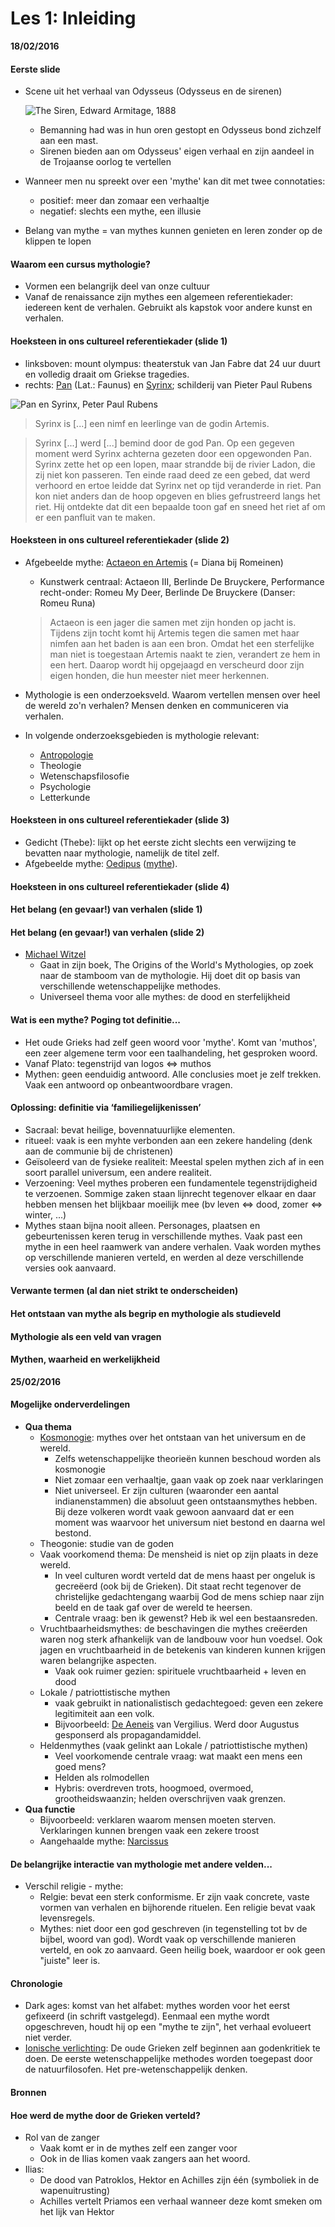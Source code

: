 # Les 1: Inleiding

**18/02/2016**

#### Eerste slide

* Scene uit het verhaal van Odysseus (Odysseus en de sirenen)

	![The Siren, Edward Armitage, 1888](https://upload.wikimedia.org/wikipedia/commons/d/d7/Armitage_Siren.JPG 'The Siren, Edward Armitage, 1888')

	* Bemanning had was in hun oren gestopt en Odysseus bond zichzelf aan een mast.
	* Sirenen bieden aan om Odysseus' eigen verhaal en zijn aandeel in de Trojaanse oorlog te vertellen
* Wanneer men nu spreekt over een 'mythe' kan dit met twee connotaties:

	* positief: meer dan zomaar een verhaaltje
	* negatief: slechts een mythe, een illusie

* Belang van mythe = van mythes kunnen genieten en leren zonder op de klippen te lopen

#### Waarom een cursus mythologie?

* Vormen een belangrijk deel van onze cultuur
* Vanaf de renaissance zijn mythes een algemeen referentiekader: iedereen kent de verhalen. Gebruikt als kapstok voor andere kunst en verhalen.

#### Hoeksteen in ons cultureel referentiekader (slide 1)

* linksboven: mount olympus: theaterstuk van Jan Fabre dat 24 uur duurt en volledig draait om Griekse tragedies.
* rechts: [Pan](https://nl.wikipedia.org/wiki/Pan_(mythologie)) (Lat.: Faunus) en [Syrinx](https://nl.wikipedia.org/wiki/Syrinx_(nimf)); schilderij van Pieter Paul Rubens

 ![Pan en Syrinx, Peter Paul Rubens](https://upload.wikimedia.org/wikipedia/commons/d/d6/Pan_syrinx_Rubens.jpg 'Pan en Syrinx, Peter Paul Rubens')

 > Syrinx is [...] een nimf en leerlinge van de godin Artemis.

 > Syrinx [...] werd [...] bemind door de god Pan. Op een gegeven moment werd Syrinx achterna gezeten door een opgewonden Pan. Syrinx zette het op een lopen, maar strandde bij de rivier Ladon, die zij niet kon passeren. Ten einde raad deed ze een gebed, dat werd verhoord en ertoe leidde dat Syrinx net op tijd veranderde in riet. Pan kon niet anders dan de hoop opgeven en blies gefrustreerd langs het riet. Hij ontdekte dat dit een bepaalde toon gaf en sneed het riet af om er een panfluit van te maken.


#### Hoeksteen in ons cultureel referentiekader (slide 2)

* Afgebeelde mythe: [Actaeon en Artemis](https://en.wikipedia.org/wiki/Diana_and_Actaeon) (= Diana bij Romeinen)
	* Kunstwerk centraal: Actaeon III, Berlinde De Bruyckere, Performance recht-onder: Romeu My Deer, Berlinde De Bruyckere (Danser: Romeu Runa)

	> Actaeon is een jager die samen met zijn honden op jacht is. Tijdens zijn tocht komt hij Artemis tegen die samen met haar nimfen aan het baden is aan een bron. Omdat het een sterfelijke man niet is toegestaan Artemis naakt te zien, verandert ze hem in een hert. Daarop wordt hij opgejaagd en verscheurd door zijn eigen honden, die hun meester niet meer herkennen.
* Mythologie is een onderzoeksveld. Waarom vertellen mensen over heel de wereld zo'n verhalen? Mensen denken en communiceren via verhalen.
* In volgende onderzoeksgebieden is mythologie relevant:
	* [Antropologie](https://en.wikipedia.org/wiki/Anthropology)
	* Theologie
	* Wetenschapsfilosofie
	* Psychologie
	* Letterkunde

#### Hoeksteen in ons cultureel referentiekader (slide 3)

* Gedicht (Thebe): lijkt op het eerste zicht slechts een verwijzing te bevatten naar mythologie, namelijk de titel zelf.
* Afgebeelde mythe: [Oedipus](https://en.wikipedia.org/wiki/Oedipus) ([mythe](https://nl.wikipedia.org/wiki/Oedipus#Mythe)).

#### Hoeksteen in ons cultureel referentiekader (slide 4)

#### Het belang (en gevaar!) van verhalen (slide 1)

#### Het belang (en gevaar!) van verhalen (slide 2)

* [Michael Witzel](https://en.wikipedia.org/wiki/Michael_Witzel)
	* Gaat in zijn boek, The Origins of the World's Mythologies, op zoek naar de stamboom van de mythologie. Hij doet dit op basis van verschillende wetenschappelijke methodes.
	* Universeel thema voor alle mythes: de dood en sterfelijkheid

#### Wat is een mythe? Poging tot definitie...

* Het oude Grieks had zelf geen woord voor 'mythe'. Komt van 'muthos', een zeer algemene term voor een taalhandeling, het gesproken woord.
* Vanaf Plato: tegenstrijd van logos <=> muthos
* Mythen: geen eenduidig antwoord. Alle conclusies moet je zelf trekken. Vaak een antwoord op onbeantwoordbare vragen.

#### Oplossing: definitie via ‘familiegelijkenissen’

* Sacraal: bevat heilige, bovennatuurlijke elementen.
* ritueel: vaak is een myhte verbonden aan een zekere handeling (denk aan de communie bij de christenen)
* Geïsoleerd van de fysieke realiteit: Meestal spelen mythen zich af in een soort parallel universum, een andere realiteit.
* Verzoening: Veel mythes proberen een fundamentele tegenstrijdigheid te verzoenen. Sommige zaken staan lijnrecht tegenover elkaar en daar hebben mensen het blijkbaar moeilijk mee (bv leven <=> dood, zomer <=> winter, ...)
* Mythes staan bijna nooit alleen. Personages, plaatsen en gebeurtenissen keren terug in verschillende mythes. Vaak past een mythe in een heel raamwerk van andere verhalen. Vaak worden mythes op verschillende manieren verteld, en werden al deze verschillende versies ook aanvaard.

#### Verwante termen (al dan niet strikt te onderscheiden)

#### Het ontstaan van mythe als begrip en mythologie als studieveld

#### Mythologie als een veld van vragen

#### Mythen, waarheid en werkelijkheid

**25/02/2016**

#### Mogelijke onderverdelingen

* **Qua thema**
	* [Kosmonogie](https://en.wikipedia.org/wiki/Cosmogony): mythes over het ontstaan van het universum en de wereld.
		* Zelfs wetenschappelijke theorieën kunnen beschoud worden als kosmonogie
		* Niet zomaar een verhaaltje, gaan vaak op zoek naar verklaringen
		* Niet universeel. Er zijn culturen (waaronder een aantal indianenstammen) die absoluut geen ontstaansmythes hebben. Bij deze volkeren wordt vaak gewoon aanvaard dat er een moment was waarvoor het universum niet bestond en daarna wel bestond.
	* Theogonie: studie van de goden
	* Vaak voorkomend thema: De mensheid is niet op zijn plaats in deze wereld.
		* In veel culturen wordt verteld dat de mens haast per ongeluk is gecreëerd (ook bij de Grieken). Dit staat recht tegenover de christelijke gedachtengang waarbij God de mens schiep naar zijn beeld en de taak gaf over de wereld te heersen.
		* Centrale vraag: ben ik gewenst? Heb ik wel een bestaansreden.
	* Vruchtbaarheidsmythes: de beschavingen die mythes creëerden waren nog sterk afhankelijk van de landbouw voor hun voedsel. Ook jagen en vruchtbaarheid in de betekenis van kinderen kunnen krijgen waren belangrijke aspecten.
		* Vaak ook ruimer gezien: spirituele vruchtbaarheid + leven en dood
	* Lokale / patriottistische mythen
		* vaak gebruikt in nationalistisch gedachtegoed: geven een zekere legitimiteit aan een volk.
		* Bijvoorbeeld: [De Aeneis](https://nl.wikipedia.org/wiki/Aeneis) van Vergilius. Werd door Augustus gesponserd als propagandamiddel.
	* Heldenmythes (vaak gelinkt aan Lokale / patriottistische mythen)
		* Veel voorkomende centrale vraag: wat maakt een mens een goed mens?
		* Helden als rolmodellen
		* Hybris: overdreven trots, hoogmoed, overmoed, grootheidswaanzin; helden overschrijven vaak grenzen.
* **Qua functie**
	* Bijvoorbeeld: verklaren waarom mensen moeten sterven. Verklaringen kunnen brengen vaak een zekere troost
	* Aangehaalde mythe: [Narcissus](https://nl.wikipedia.org/wiki/Narcissus_(mythologie))

#### De belangrijke interactie van mythologie met andere velden...

* Verschil religie - mythe:
	* Relgie: bevat een sterk conformisme. Er zijn vaak concrete, vaste vormen van verhalen en bijhorende rituelen. Een religie bevat vaak levensregels.
	* Mythes: niet door een god geschreven (in tegenstelling tot bv de bijbel, woord van god). Wordt vaak op verschillende manieren verteld, en ook zo aanvaard. Geen heilig boek, waardoor er ook geen "juiste" leer is.

#### Chronologie

* Dark ages: komst van het alfabet: mythes worden voor het eerst gefixeerd (in schrift vastgelegd). Eenmaal een mythe wordt opgeschreven, houdt hij op een "mythe te zijn", het verhaal evolueert niet verder.
* [Ionische verlichting](https://en.wikipedia.org/wiki/Ionian_Enlightenment): De oude Grieken zelf beginnen aan godenkritiek te doen. De eerste wetenschappelijke methodes worden toegepast door de natuurfilosofen. Het pre-wetenschappelijk denken.

#### Bronnen

#### Hoe werd de mythe door de Grieken verteld?

* Rol van de zanger
	* Vaak komt er in de mythes zelf een zanger voor
	* Ook in de Ilias komen vaak zangers aan het woord.
* Ilias:
	* De dood van Patroklos, Hektor en Achilles zijn één (symboliek in de wapenuitrusting)
	* Achilles vertelt Priamos een verhaal wanneer deze komt smeken om het lijk van Hektor



